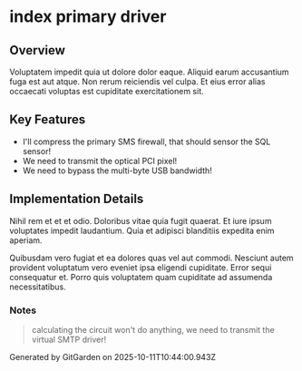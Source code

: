 # index primary driver

## Overview
Voluptatem impedit quia ut dolore dolor eaque. Aliquid earum accusantium fuga est aut atque. Non rerum reiciendis vel culpa. Et eius error alias occaecati voluptas est cupiditate exercitationem sit.

## Key Features
- I'll compress the primary SMS firewall, that should sensor the SQL sensor!
- We need to transmit the optical PCI pixel!
- We need to bypass the multi-byte USB bandwidth!

## Implementation Details
Nihil rem et et et odio. Doloribus vitae quia fugit quaerat. Et iure ipsum voluptates impedit laudantium. Quia et adipisci blanditiis expedita enim aperiam.
 Quibusdam vero fugiat et ea dolores quas vel aut commodi. Nesciunt autem provident voluptatum vero eveniet ipsa eligendi cupiditate. Error sequi consequatur et. Porro quis voluptatem quam cupiditate ad assumenda necessitatibus.

### Notes
> calculating the circuit won't do anything, we need to transmit the virtual SMTP driver!

Generated by GitGarden on 2025-10-11T10:44:00.943Z
